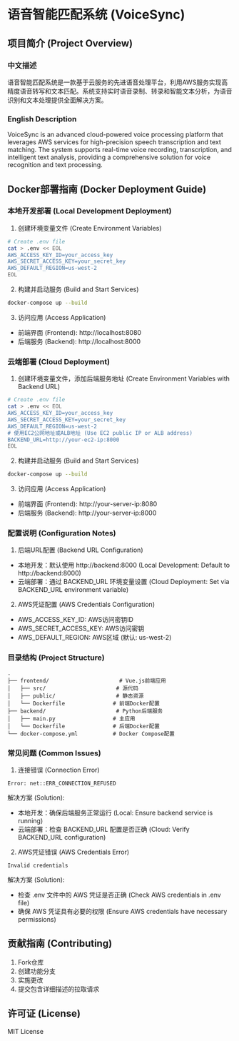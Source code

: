 # 语音智能匹配系统 (VoiceSync)

## 项目简介 (Project Overview)

### 中文描述
语音智能匹配系统是一款基于云服务的先进语音处理平台，利用AWS服务实现高精度语音转写和文本匹配。系统支持实时语音录制、转录和智能文本分析，为语音识别和文本处理提供全面解决方案。

### English Description
VoiceSync is an advanced cloud-powered voice processing platform that leverages AWS services for high-precision speech transcription and text matching. The system supports real-time voice recording, transcription, and intelligent text analysis, providing a comprehensive solution for voice recognition and text processing.

## Docker部署指南 (Docker Deployment Guide)

### 本地开发部署 (Local Development Deployment)

1. 创建环境变量文件 (Create Environment Variables)
```bash
# Create .env file
cat > .env << EOL
AWS_ACCESS_KEY_ID=your_access_key
AWS_SECRET_ACCESS_KEY=your_secret_key
AWS_DEFAULT_REGION=us-west-2
EOL
```

2. 构建并启动服务 (Build and Start Services)
```bash
docker-compose up --build
```

3. 访问应用 (Access Application)
- 前端界面 (Frontend): http://localhost:8080
- 后端服务 (Backend): http://localhost:8000

### 云端部署 (Cloud Deployment)

1. 创建环境变量文件，添加后端服务地址 (Create Environment Variables with Backend URL)
```bash
# Create .env file
cat > .env << EOL
AWS_ACCESS_KEY_ID=your_access_key
AWS_SECRET_ACCESS_KEY=your_secret_key
AWS_DEFAULT_REGION=us-west-2
# 使用EC2公网地址或ALB地址 (Use EC2 public IP or ALB address)
BACKEND_URL=http://your-ec2-ip:8000
EOL
```

2. 构建并启动服务 (Build and Start Services)
```bash
docker-compose up --build
```

3. 访问应用 (Access Application)
- 前端界面 (Frontend): http://your-server-ip:8080
- 后端服务 (Backend): http://your-server-ip:8000

### 配置说明 (Configuration Notes)

1. 后端URL配置 (Backend URL Configuration)
- 本地开发：默认使用 http://backend:8000 (Local Development: Default to http://backend:8000)
- 云端部署：通过 BACKEND_URL 环境变量设置 (Cloud Deployment: Set via BACKEND_URL environment variable)

2. AWS凭证配置 (AWS Credentials Configuration)
- AWS_ACCESS_KEY_ID: AWS访问密钥ID
- AWS_SECRET_ACCESS_KEY: AWS访问密钥
- AWS_DEFAULT_REGION: AWS区域 (默认: us-west-2)

### 目录结构 (Project Structure)
```
.
├── frontend/                      # Vue.js前端应用
│   ├── src/                      # 源代码
│   ├── public/                   # 静态资源
│   └── Dockerfile               # 前端Docker配置
├── backend/                      # Python后端服务
│   ├── main.py                  # 主应用
│   └── Dockerfile               # 后端Docker配置
└── docker-compose.yml           # Docker Compose配置
```

### 常见问题 (Common Issues)

1. 连接错误 (Connection Error)
```
Error: net::ERR_CONNECTION_REFUSED
```
解决方案 (Solution):
- 本地开发：确保后端服务正常运行 (Local: Ensure backend service is running)
- 云端部署：检查 BACKEND_URL 配置是否正确 (Cloud: Verify BACKEND_URL configuration)

2. AWS凭证错误 (AWS Credentials Error)
```
Invalid credentials
```
解决方案 (Solution):
- 检查 .env 文件中的 AWS 凭证是否正确 (Check AWS credentials in .env file)
- 确保 AWS 凭证具有必要的权限 (Ensure AWS credentials have necessary permissions)

## 贡献指南 (Contributing)
1. Fork仓库
2. 创建功能分支
3. 实施更改
4. 提交包含详细描述的拉取请求

## 许可证 (License)
MIT License
